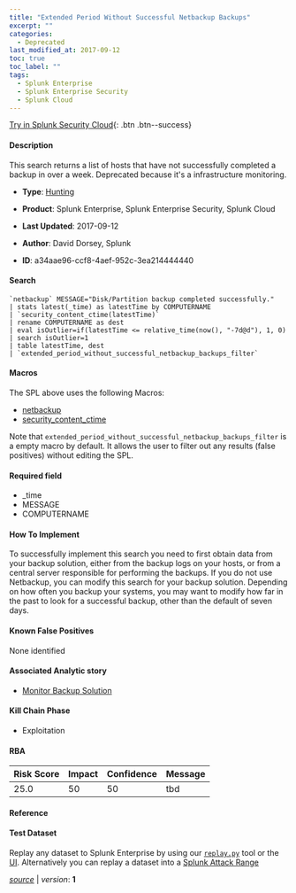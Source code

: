 ```yaml
---
title: "Extended Period Without Successful Netbackup Backups"
excerpt: ""
categories:
  - Deprecated
last_modified_at: 2017-09-12
toc: true
toc_label: ""
tags:
  - Splunk Enterprise
  - Splunk Enterprise Security
  - Splunk Cloud
---
```




[Try in Splunk Security Cloud](https://www.splunk.com/en_splunk_app_enrichmentus/cyber-security.html){: .btn .btn--success}

#### Description

This search returns a list of hosts that have not successfully completed a backup in over a week. Deprecated because it's a infrastructure monitoring.

- **Type**: [Hunting](https://github.com/splunk/security_content/wiki/object-Analytic-Types)
- **Product**: Splunk Enterprise, Splunk Enterprise Security, Splunk Cloud


- **Last Updated**: 2017-09-12
- **Author**: David Dorsey, Splunk
- **ID**: a34aae96-ccf8-4aef-952c-3ea214444440

#### Search

```
`netbackup` MESSAGE="Disk/Partition backup completed successfully." 
| stats latest(_time) as latestTime by COMPUTERNAME 
| `security_content_ctime(latestTime)` 
| rename COMPUTERNAME as dest 
| eval isOutlier=if(latestTime <= relative_time(now(), "-7d@d"), 1, 0) 
| search isOutlier=1 
| table latestTime, dest 
| `extended_period_without_successful_netbackup_backups_filter`
```

#### Macros
The SPL above uses the following Macros:
* [netbackup](https://github.com/splunk/security_content/blob/develop/macros/netbackup.yml)
* [security_content_ctime](https://github.com/splunk/security_content/blob/develop/macros/security_content_ctime.yml)

Note that `extended_period_without_successful_netbackup_backups_filter` is a empty macro by default. It allows the user to filter out any results (false positives) without editing the SPL.

#### Required field
* _time
* MESSAGE
* COMPUTERNAME


#### How To Implement
To successfully implement this search you need to first obtain data from your backup solution, either from the backup logs on your hosts, or from a central server responsible for performing the backups. If you do not use Netbackup, you can modify this search for your backup solution. Depending on how often you backup your systems, you may want to modify how far in the past to look for a successful backup, other than the default of seven days.

#### Known False Positives
None identified

#### Associated Analytic story
* [Monitor Backup Solution](/stories/monitor_backup_solution)


#### Kill Chain Phase
* Exploitation



#### RBA

| Risk Score  | Impact      | Confidence   | Message      |
| ----------- | ----------- |--------------|--------------|
| 25.0 | 50 | 50 | tbd |




#### Reference


#### Test Dataset
Replay any dataset to Splunk Enterprise by using our [`replay.py`](https://github.com/splunk/attack_data#using-replaypy) tool or the [UI](https://github.com/splunk/attack_data#using-ui).
Alternatively you can replay a dataset into a [Splunk Attack Range](https://github.com/splunk/attack_range#replay-dumps-into-attack-range-splunk-server)



[*source*](https://github.com/splunk/security_content/tree/develop/detections/deprecated/extended_period_without_successful_netbackup_backups.yml) \| *version*: **1**